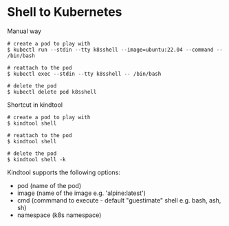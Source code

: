 # Shell to Kubernetes


Manual way

```
# create a pod to play with
$ kubectl run --stdin --tty k8sshell --image=ubuntu:22.04 --command -- /bin/bash

# reattach to the pod
$ kubectl exec --stdin --tty k8sshell -- /bin/bash

# delete the pod
$ kubectl delete pod k8sshell
```

Shortcut in kindtool

```
# create a pod to play with
$ kindtool shell

# reattach to the pod
$ kindtool shell

# delete the pod
$ kindtool shell -k
```

Kindtool supports the following options:

- pod (name of the pod)
- image (name of the image e.g. 'alpine:latest')
- cmd (commmand to execute - default "guestimate" shell e.g. bash, ash, sh)
- namespace (k8s namespace)

